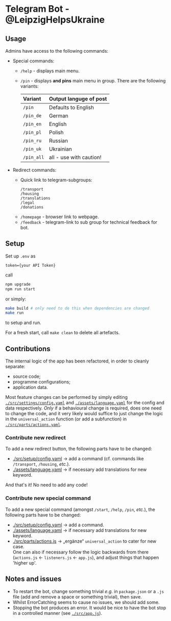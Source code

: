 # Telegram Bot - **@LeipzigHelpsUkraine** #

## Usage ##

Admins have access to the following commands:

- Special commands:
  - `/help`    - displays main menu.
  - `/pin` - displays **and pins** main menu in group.
    There are the following variants:

    | Variant    | Output languge of post  |
    | :--------- | :---------------------- |
    | `/pin`     | Defaults to English     |
    | `/pin_de`  | German                  |
    | `/pin_en`  | English                 |
    | `/pin_pl`  | Polish                  |
    | `/pin_ru`  | Russian                 |
    | `/pin_uk`  | Ukrainian               |
    | `/pin_all` | all - use with caution! |

- Redirect commands:
  - Quick link to telegram-subgroups:
    ```
    /transport
    /housing
    /translations
    /legal
    /donations
    ```
  - `/homepage` - browser link to webpage.
  - `/feedback` - telegram-link to sub group for technical feedback for bot.


## Setup ##

Set up `.env` as

```.env
token={your API Token}
```

call

```bash
npm upgrade
npm run start
```

or simply:

```bash
make build # only need to do this when dependencies are changed
make run
```

to setup and run.

For a fresh start, call `make clean` to delete all artefacts.

## Contributions ##

The internal logic of the app has been refactored, in order to cleanly separate:

- source code;
- programme configurations;
- application data.

Most feature changes can be performed by simply editing
  [`./src/settings/config.yaml`](src/settings/config.yaml)
  and
  [`./assets/language.yaml`](assets/language.yaml)
for the config and data respectively.
_Only_ if a behavioural change is required, does one need to change the code,
and it very likely would suffice to just change the logic in the `universal_action` function
(or add a subfunction) in [`./src/parts/actions.yaml`](src/parts/actions.yaml).

### Contribute new redirect ###

To add a new redirect button, the following parts have to be changed:

- [./src/setup/config.yaml](src/setup/config.yaml) -> add a command
  (cf. commands like `/transport`, `/housing`, _etc._).
- [./assets/language.yaml](assets/language.yaml) -> if necessary add translations for new keyword.

And that's it! No need to add any code!

### Contribute new special command ###

To add a new special command (amongst `/start`, `/help`, `/pin`, _etc._),
the following parts have to be changed:

- [./src/setup/config.yaml](src/setup/config.yaml) -> add a command.
- [./assets/language.yaml](assets/language.yaml) -> if necessary add translations for new keyword.
- [./src/parts/actions.js](src/parts/actions.js) -> „ergänze“ `universal_action` to cater for new case.
  </br>One can also if necessary follow the logic backwards from there (`actions.js` <- `listeners.js` <- `app.js`), and adjust things that happen 'higher up'.

## Notes and issues ##

- To restart the bot, change something trivial _e.g._ in `package.json` or a `.js` file (add and remove a space or something trivial),
  then save.
- Whilst ErrorCatching seems to cause no issues, we should add some.
- Stopping the bot produces an error. It would be nice to have the bot stop in a controlled manner
  (see [`./src/app.js`](src/app.js)).
